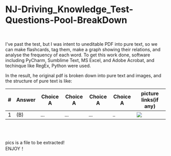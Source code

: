 # NJ-Driving_Knowledge_Test-Questions-Pool-BreakDown
<br/>

I've past the test, but I was intent to uneditable PDF into pure text, so we can make flashcards, tag them, make a graph showing their relations, and analyse the frequency of each word. To get this work done, software including PyCharm, Sumblime Text, MS Excel, and Adobe Acrobat,  and techinque like RegEx, Python were used.
<br/>

In the result, he original pdf is broken down into pure text and images, and the structure of pure text is like:
<br/>

| #    | Answer | Choice A | Choice A | Choice A | Choice A | picture links(if any)          |
| ---- | ------ | -------- | -------- | -------- | -------- | ------------------------------ |
| 1    | (B)    | ...      | ...      | ...      | ..       | <img src = "../pics/xxx.jpeg"> |



<br/>
<br/>


pics is a file to be extracted!
<br/>
ENJOY！
